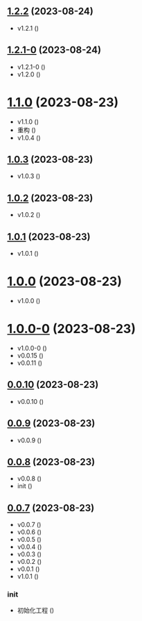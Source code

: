 ## [1.2.2](https://github.com/KeyToLove/KeyToLove.github.io/compare/v1.2.1-0...v1.2.2) (2023-08-24)


* v1.2.1 ([](https://github.com/KeyToLove/KeyToLove.github.io/commit/e9a26af79571a12147c60e98f8cc63ff90900770))



## [1.2.1-0](https://github.com/KeyToLove/KeyToLove.github.io/compare/v1.1.0...v1.2.1-0) (2023-08-24)


* v1.2.1-0 ([](https://github.com/KeyToLove/KeyToLove.github.io/commit/be71f46d996e76203f4fca08f7abc1d1d3a1ba3a))
* v1.2.0 ([](https://github.com/KeyToLove/KeyToLove.github.io/commit/f3b38483442bc644f719b0f5b68127614a0a83e1))



# [1.1.0](https://github.com/KeyToLove/KeyToLove.github.io/compare/v1.0.3...v1.1.0) (2023-08-23)


* v1.1.0 ([](https://github.com/KeyToLove/KeyToLove.github.io/commit/3648039c5d59e1e2d52eb5b45b24320b073e17fc))
* 重构 ([](https://github.com/KeyToLove/KeyToLove.github.io/commit/421332a2aef75cbbcc76ee46e917f02bc278a96f))
* v1.0.4 ([](https://github.com/KeyToLove/KeyToLove.github.io/commit/78d87d24246d9eab572b1cdcd063ead8a590641b))



## [1.0.3](https://github.com/KeyToLove/KeyToLove.github.io/compare/v1.0.2...v1.0.3) (2023-08-23)


* v1.0.3 ([](https://github.com/KeyToLove/KeyToLove.github.io/commit/097852999eaee84c83c4434f8b8815c9d4c7df4b))



## [1.0.2](https://github.com/KeyToLove/KeyToLove.github.io/compare/v1.0.1...v1.0.2) (2023-08-23)


* v1.0.2 ([](https://github.com/KeyToLove/KeyToLove.github.io/commit/f2ff288d18b1dc09385bf6dae5611d2041118ffb))



## [1.0.1](https://github.com/KeyToLove/KeyToLove.github.io/compare/v1.0.0...v1.0.1) (2023-08-23)


* v1.0.1 ([](https://github.com/KeyToLove/KeyToLove.github.io/commit/d06afffe0ed45b300d051faa80ad20bca58660de))



# [1.0.0](https://github.com/KeyToLove/KeyToLove.github.io/compare/v1.0.0-0...v1.0.0) (2023-08-23)


* v1.0.0 ([](https://github.com/KeyToLove/KeyToLove.github.io/commit/c97f1f3b2bffd18fb9052b8be79235596d4456fd))



# [1.0.0-0](https://github.com/KeyToLove/KeyToLove.github.io/compare/v0.0.10...v1.0.0-0) (2023-08-23)


* v1.0.0-0 ([](https://github.com/KeyToLove/KeyToLove.github.io/commit/67528d6d3d25ec34ab362348d9b436120966ecad))
* v0.0.15 ([](https://github.com/KeyToLove/KeyToLove.github.io/commit/0f89300b087c819655c8226d24dc4a1a884c1381))
* v0.0.11 ([](https://github.com/KeyToLove/KeyToLove.github.io/commit/d2bb3048bd35049fc93dcf0493f3e38ec3160320))



## [0.0.10](https://github.com/KeyToLove/KeyToLove.github.io/compare/v0.0.9...v0.0.10) (2023-08-23)


* v0.0.10 ([](https://github.com/KeyToLove/KeyToLove.github.io/commit/5533c5205f1c7d88161661dc2325304f392f19ea))



## [0.0.9](https://github.com/KeyToLove/KeyToLove.github.io/compare/v0.0.8...v0.0.9) (2023-08-23)


* v0.0.9 ([](https://github.com/KeyToLove/KeyToLove.github.io/commit/cc40365427e99ff19f0f81a78744e4a4cfd89d9d))



## [0.0.8](https://github.com/KeyToLove/KeyToLove.github.io/compare/v0.0.7...v0.0.8) (2023-08-23)


* v0.0.8 ([](https://github.com/KeyToLove/KeyToLove.github.io/commit/57555bcbce5ef766bc052e8ffcff2e6de2531dad))
* init ([](https://github.com/KeyToLove/KeyToLove.github.io/commit/c4a0cf3c44fed217b8c53a944f72e9693f9e1372))



## [0.0.7](https://github.com/KeyToLove/KeyToLove.github.io/compare/3ced4582063688cae1766ca0c8b407faef23d60e...v0.0.7) (2023-08-23)


* v0.0.7 ([](https://github.com/KeyToLove/KeyToLove.github.io/commit/c31e867061693f2ba4c361318f4981fc57f7d889))
* v0.0.6 ([](https://github.com/KeyToLove/KeyToLove.github.io/commit/85606083c5df43c708678a168c0cc23d1960629a))
* v0.0.5 ([](https://github.com/KeyToLove/KeyToLove.github.io/commit/e681ce724068e40779015e89cf8aed70120747a8))
* v0.0.4 ([](https://github.com/KeyToLove/KeyToLove.github.io/commit/f3458a2e8086d00bd84f56f7a37a942775fc60ed))
* v0.0.3 ([](https://github.com/KeyToLove/KeyToLove.github.io/commit/87b009e2e98be08b1794eb9d6b6030c5b8c75971))
* v0.0.2 ([](https://github.com/KeyToLove/KeyToLove.github.io/commit/1b57f54021cb99a3711e37fd4c27abec1857bbe6))
* v0.0.1 ([](https://github.com/KeyToLove/KeyToLove.github.io/commit/ddf47c78791c3eb6cd1e71e9d897a4f33c82e8ba))
* v1.0.1 ([](https://github.com/KeyToLove/KeyToLove.github.io/commit/8a1e48107a3c6ec3247710cb32c01938cfcf6cb8))


### init

* 初始化工程 ([](https://github.com/KeyToLove/KeyToLove.github.io/commit/3ced4582063688cae1766ca0c8b407faef23d60e))




